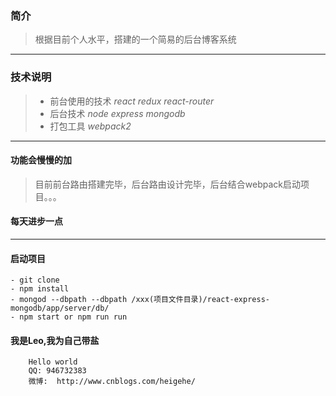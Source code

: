 ### 简介
> 根据目前个人水平，搭建的一个简易的后台博客系统
---
### 技术说明
> - 前台使用的技术 *react* *redux* *react-router* 
> - 后台技术 *node* *express* *mongodb*
> - 打包工具 *webpack2*
---
#### 功能会慢慢的加
> 目前前台路由搭建完毕，后台路由设计完毕，后台结合webpack启动项目。。。
#### 每天进步一点
---
#### 启动项目
    - git clone 
    - npm install
    - mongod --dbpath --dbpath /xxx(项目文件目录)/react-express-mongodb/app/server/db/
    - npm start or npm run run
    
#### 我是Leo,我为自己带盐

```
    Hello world
    QQ: 946732383
    微博:  http://www.cnblogs.com/heigehe/
```